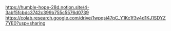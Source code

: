 https://humble-hope-28d.notion.site/4-3abf5fcbdc3742c399b755c5576d0739
https://colab.research.google.com/drive/1wpqsi47qC_Y1Kc1f3v4d1KJ1SDYZ7YE0?usp=sharing
